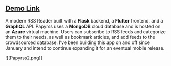 ## [Demo Link](https://expertify.samcowan.net/)

A modern RSS Reader built with a **Flask** backend, a **Flutter** frontend, and a **GraphQL** API. Papyrss uses a **MongoDB** cloud database and is hosted on an **Azure** virtual machine. Users can subscribe to RSS feeds and categorize them to their needs, as well as bookmark articles, and add feeds to the crowdsourced database. I’ve been building this app on and off since January and intend to continue expanding it for an eventual mobile release.

![[Papyrss2.png]]
